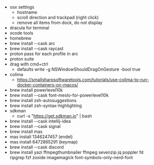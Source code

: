 - osx settings
    - hostname
    - scroll direction and trackpad (right click)
    - remove all items from dock, do not display 
- dracula for terminal
- xcode tools
- homebrew
- brew install --cask arc
- brew install --cask raycast
- proton pass for each profile in arc
- proton suite
- drag with cmd+ctrl 
    - defaults write -g NSWindowShouldDragOnGesture -bool true
- colima
    - https://smallsharpsoftwaretools.com/tutorials/use-colima-to-run-docker-containers-on-macos/
- brew install powerlevel10k
- brew install --cask font-meslo-for-powerlevel10k
- brew install zsh-autosuggestions
- brew install zsh-syntax-highlighting
- sdkman
    - curl -s "https://get.sdkman.io" | bash
- brew install --cask intellij-idea
- brew install --cask signal
- brew install mas
- mas install 1346247457 (endel)
- mas install 6472865291 (keymap)
- brew install --cask discord
- brew install yazi ffmpegthumbnailer ffmpeg sevenzip jq poppler fd ripgrep fzf zoxide imagemagick font-symbols-only-nerd-font




